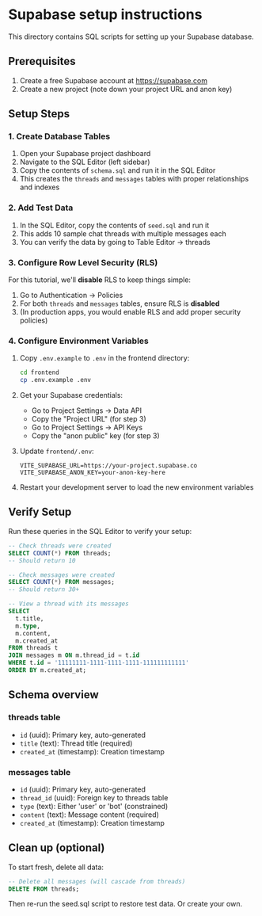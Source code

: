 # Supabase setup instructions

This directory contains SQL scripts for setting up your Supabase database.

## Prerequisites

1. Create a free Supabase account at https://supabase.com
2. Create a new project (note down your project URL and anon key)

## Setup Steps

### 1. Create Database Tables

1. Open your Supabase project dashboard
2. Navigate to the SQL Editor (left sidebar)
3. Copy the contents of `schema.sql` and run it in the SQL Editor
4. This creates the `threads` and `messages` tables with proper relationships and indexes

### 2. Add Test Data

1. In the SQL Editor, copy the contents of `seed.sql` and run it
2. This adds 10 sample chat threads with multiple messages each
3. You can verify the data by going to Table Editor → threads

### 3. Configure Row Level Security (RLS)

For this tutorial, we'll **disable** RLS to keep things simple:

1. Go to Authentication → Policies
2. For both `threads` and `messages` tables, ensure RLS is **disabled**
3. (In production apps, you would enable RLS and add proper security policies)

### 4. Configure Environment Variables

1. Copy `.env.example` to `.env` in the frontend directory:

   ```bash
   cd frontend
   cp .env.example .env
   ```

2. Get your Supabase credentials:

   - Go to Project Settings → Data API
   - Copy the "Project URL" (for step 3)
   - Go to Project Settings → API Keys
   - Copy the "anon public" key (for step 3)

3. Update `frontend/.env`:

   ```
   VITE_SUPABASE_URL=https://your-project.supabase.co
   VITE_SUPABASE_ANON_KEY=your-anon-key-here
   ```

4. Restart your development server to load the new environment variables

## Verify Setup

Run these queries in the SQL Editor to verify your setup:

```sql
-- Check threads were created
SELECT COUNT(*) FROM threads;
-- Should return 10

-- Check messages were created
SELECT COUNT(*) FROM messages;
-- Should return 30+

-- View a thread with its messages
SELECT
  t.title,
  m.type,
  m.content,
  m.created_at
FROM threads t
JOIN messages m ON m.thread_id = t.id
WHERE t.id = '11111111-1111-1111-1111-111111111111'
ORDER BY m.created_at;
```

## Schema overview

### threads table

- `id` (uuid): Primary key, auto-generated
- `title` (text): Thread title (required)
- `created_at` (timestamp): Creation timestamp

### messages table

- `id` (uuid): Primary key, auto-generated
- `thread_id` (uuid): Foreign key to threads table
- `type` (text): Either 'user' or 'bot' (constrained)
- `content` (text): Message content (required)
- `created_at` (timestamp): Creation timestamp

## Clean up (optional)

To start fresh, delete all data:

```sql
-- Delete all messages (will cascade from threads)
DELETE FROM threads;
```

Then re-run the seed.sql script to restore test data. Or create your own.
